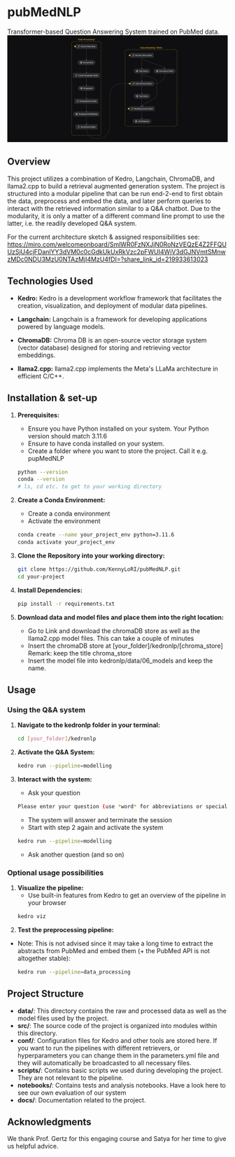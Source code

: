 # pubMedNLP
Transformer-based Question Answering System trained on PubMed data.
![Overview of the deployed pipelines](project_docs/pipelinesOverview.png)

## Overview

This project utilizes a combination of Kedro, Langchain, ChromaDB, and llama2.cpp to build a retrieval augmented generation system. The project is structured into a modular pipeline that can be run end-2-end to first obtain the data, preprocess and embed the data, and later perform queries to interact with the retrieved information similar to a Q&A chatbot. Due to the modularity, it is only a matter of a different command line prompt to use the latter, i.e. the readily developed Q&A system. 

For the current architecture sketch & assigned responsibilities see: https://miro.com/welcomeonboard/SmlWR0FzNXJjN0RoNzVEQzE4Z2FFQUUzSjU4cjFDanlYY3dVM0c0cGdkUkUxRkVzc2pFWUI4WjV3dGJNVmtSMnwzMDc0NDU3MzU0NTAzMjI4MzU4fDI=?share_link_id=219933613023


## Technologies Used

- **Kedro:** Kedro is a development workflow framework that facilitates the creation, visualization, and deployment of modular data pipelines.

- **Langchain:** Langchain is a framework for developing applications powered by language models.

- **ChromaDB:** Chroma DB is an open-source vector storage system (vector database) designed for storing and retrieving vector embeddings.

- **llama2.cpp:** llama2.cpp implements the Meta's LLaMa architecture in efficient C/C++.

## Installation & set-up

1. **Prerequisites:**
   - Ensure you have Python installed on your system. Your Python version should match 3.11.6
   - Ensure to have conda installed on your system.
   - Create a folder where you want to store the project. Call it e.g. pupMedNLP

   ```bash
   python --version
   conda --version
   # ls, cd etc. to get to your working directory
   ```

2. **Create a Conda Environment:**
   - Create a conda environment
   - Activate the environment
   ```bash
   conda create --name your_project_env python=3.11.6
   conda activate your_project_env
   ```

4. **Clone the Repository into your working directory:**
   ```bash
   git clone https://github.com/KennyLoRI/pubMedNLP.git
   cd your-project
   ```

5. **Install Dependencies:**
   ```bash
   pip install -r requirements.txt
   ```
6. **Download data and model files and place them into the right location:**
   - Go to Link and download the chromaDB store as well as the llama2.cpp model files. This can take a couple of minutes
   - Insert the chromaDB store at [your_folder]/kedronlp/[chroma_store] Remark: keep the title chroma_store
   - Insert the model file into kedronlp/data/06_models and keep the name.

## Usage
### Using the Q&A system
1. **Navigate to the kedronlp folder in your terminal:**
   ```bash
   cd [your_folder]/kedronlp
   ```

2. **Activate the Q&A System:**
   ```bash
   kedro run --pipeline=modelling
   ```
3. **Interact with the system:**
   - Ask your question
   ```bash
   Please enter your question (use *word* for abbreviations or special terms): [your_question]
   ```
   - The system will answer and terminate the session
   - Start with step 2 again and activate the system
   ```bash
   kedro run --pipeline=modelling
   ```
   - Ask another question (and so on)

### Optional usage possibilities 
1. **Visualize the pipeline:**
   - Use built-in features from Kedro to get an overview of the pipeline in your browser
   ```bash
   kedro viz
   ```
2. **Test the preprocessing pipeline:**
- Note: This is not advised since it may take a long time to extract the abstracts from PubMed and embed them (+ the PubMed API is not altogether stable):
  ```bash
  kedro run --pipeline=data_processing
  ```

## Project Structure

- **data/**: This directory contains the raw and processed data as well as the model files used by the project.
- **src/**: The source code of the project is organized into modules within this directory.
- **conf/**: Configuration files for Kedro and other tools are stored here. If you want to run the pipelines with different retrievers, or hyperparameters you can change them in the parameters.yml file and they will automatically be broadcasted to all necessary files.
- **scripts/**: Contains basic scripts we used during developing the project. They are not relevant to the pipeline.
- **notebooks/**: Contains tests and analysis notebooks. Have a look here to see our own evaluation of our system
- **docs/**: Documentation related to the project.

## Acknowledgments
We thank Prof. Gertz for this engaging course and Satya for her time to give us helpful advice. 

